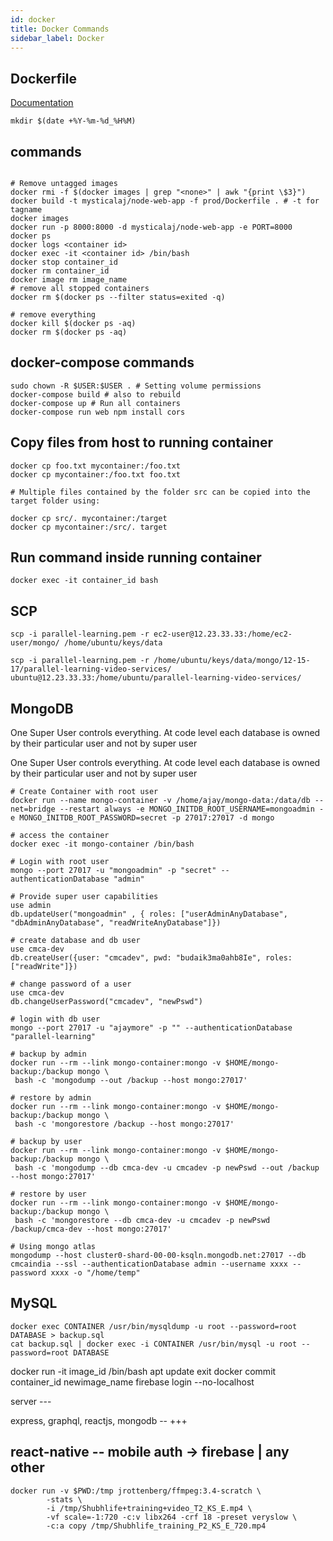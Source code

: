```yaml
---
id: docker
title: Docker Commands
sidebar_label: Docker
---
```


## Dockerfile

[Documentation](https://docs.docker.com/engine/reference/builder/)

`mkdir $(date +%Y-%m-%d_%H%M)`

## commands

```

# Remove untagged images
docker rmi -f $(docker images | grep "<none>" | awk "{print \$3}")
docker build -t mysticalaj/node-web-app -f prod/Dockerfile . # -t for tagname
docker images
docker run -p 8000:8000 -d mysticalaj/node-web-app -e PORT=8000
docker ps
docker logs <container id>
docker exec -it <container id> /bin/bash
docker stop container_id
docker rm container_id
docker image rm image_name
# remove all stopped containers
docker rm $(docker ps --filter status=exited -q)

# remove everything
docker kill $(docker ps -aq)
docker rm $(docker ps -aq)
```

## docker-compose commands

```
sudo chown -R $USER:$USER . # Setting volume permissions
docker-compose build # also to rebuild
docker-compose up # Run all containers
docker-compose run web npm install cors
```

## Copy files from host to running container

```
docker cp foo.txt mycontainer:/foo.txt
docker cp mycontainer:/foo.txt foo.txt

# Multiple files contained by the folder src can be copied into the target folder using:

docker cp src/. mycontainer:/target
docker cp mycontainer:/src/. target
```

## Run command inside running container

`docker exec -it container_id bash`

## SCP

```
scp -i parallel-learning.pem -r ec2-user@12.23.33.33:/home/ec2-user/mongo/ /home/ubuntu/keys/data

scp -i parallel-learning.pem -r /home/ubuntu/keys/data/mongo/12-15-17/parallel-learning-video-services/ ubuntu@12.23.33.33:/home/ubuntu/parallel-learning-video-services/
```

## MongoDB

One Super User controls everything.
At code level each database is owned by their particular user and not by super user

One Super User controls everything.
At code level each database is owned by their particular user and not by super user

```
# Create Container with root user
docker run --name mongo-container -v /home/ajay/mongo-data:/data/db --net=bridge --restart always -e MONGO_INITDB_ROOT_USERNAME=mongoadmin -e MONGO_INITDB_ROOT_PASSWORD=secret -p 27017:27017 -d mongo

# access the container
docker exec -it mongo-container /bin/bash

# Login with root user
mongo --port 27017 -u "mongoadmin" -p "secret" --authenticationDatabase "admin"

# Provide super user capabilities
use admin
db.updateUser("mongoadmin" , { roles: ["userAdminAnyDatabase", "dbAdminAnyDatabase", "readWriteAnyDatabase"]})

# create database and db user
use cmca-dev
db.createUser({user: "cmcadev", pwd: "budaik3ma0ahb8Ie", roles: ["readWrite"]})

# change password of a user
use cmca-dev
db.changeUserPassword("cmcadev", "newPswd")

# login with db user
mongo --port 27017 -u "ajaymore" -p "" --authenticationDatabase "parallel-learning"
```

```
# backup by admin
docker run --rm --link mongo-container:mongo -v $HOME/mongo-backup:/backup mongo \
 bash -c 'mongodump --out /backup --host mongo:27017'

# restore by admin
docker run --rm --link mongo-container:mongo -v $HOME/mongo-backup:/backup mongo \
 bash -c 'mongorestore /backup --host mongo:27017'

# backup by user
docker run --rm --link mongo-container:mongo -v $HOME/mongo-backup:/backup mongo \
 bash -c 'mongodump --db cmca-dev -u cmcadev -p newPswd --out /backup --host mongo:27017'

# restore by user
docker run --rm --link mongo-container:mongo -v $HOME/mongo-backup:/backup mongo \
 bash -c 'mongorestore --db cmca-dev -u cmcadev -p newPswd /backup/cmca-dev --host mongo:27017'

# Using mongo atlas
mongodump --host cluster0-shard-00-00-ksqln.mongodb.net:27017 --db cmcaindia --ssl --authenticationDatabase admin --username xxxx --password xxxx -o "/home/temp"
```

## MySQL

```
docker exec CONTAINER /usr/bin/mysqldump -u root --password=root DATABASE > backup.sql
cat backup.sql | docker exec -i CONTAINER /usr/bin/mysql -u root --password=root DATABASE
```

docker run -it image_id /bin/bash
apt update
exit
docker commit container_id newimage_name
firebase login --no-localhost

server ---

express, graphql, reactjs, mongodb -- +++

react-native
-- mobile auth -> firebase | any other
--

```
docker run -v $PWD:/tmp jrottenberg/ffmpeg:3.4-scratch \
        -stats \
        -i /tmp/Shubhlife+training+video_T2_KS_E.mp4 \
        -vf scale=-1:720 -c:v libx264 -crf 18 -preset veryslow \
        -c:a copy /tmp/Shubhlife_training_P2_KS_E_720.mp4
```
